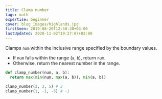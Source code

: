 ```yaml
---
title: Clamp number
tags: math
expertise: beginner
cover: blog_images/highlands.jpg
firstSeen: 2019-08-20T12:50:38+03:00
lastUpdated: 2020-11-02T19:27:07+02:00
---
```


Clamps `num` within the inclusive range specified by the boundary values.

- If `num` falls within the range (`a`, `b`), return `num`.
- Otherwise, return the nearest number in the range.

```py
def clamp_number(num, a, b):
  return max(min(num, max(a, b)), min(a, b))
```

```py
clamp_number(2, 3, 5) # 3
clamp_number(1, -1, -5) # -1
```
